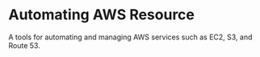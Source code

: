# Automating AWS Resource
 A tools for automating and managing AWS services such as EC2, S3, and Route 53.
